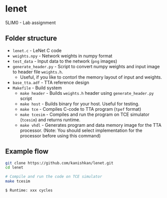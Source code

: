 # lenet
5LIM0 - Lab assignment

## Folder structure
* `lenet.c` - LeNet C code
* `weights.npy` - Network weights in numpy format
* `test_data` - Input data to the network (`png` images)
* `generate_header.py` - Script to convert numpy weights and input image to header file `weights.h`. 
    * Useful, if you like to contorl the memory layout of input and weights.
* `base_tta.adf` - TTA reference design
* `Makefile` - Build system
    * `make header` - Builds `weights.h` header using `generate_header.py` script
    * `make host` - Builds binary for your host. Useful for testing.
    * `make tce` - Compiles C-code to TTA program (`tpef` format)
    * `make tcesim` - Compiles and run the program on TCE simulator (`tcesim`) and returns runtime.
    * `make vhdl` - Generates program and data memory image for the TTA processor. (Note: You should select implementation for the processor before using this command)
    
## Example flow

```bash
git clone https://github.com/kanishkan/lenet.git
cd lenet

# Compile and run the code on TCE simulator
make tcesim

$ Runtime: xxx cycles
```
